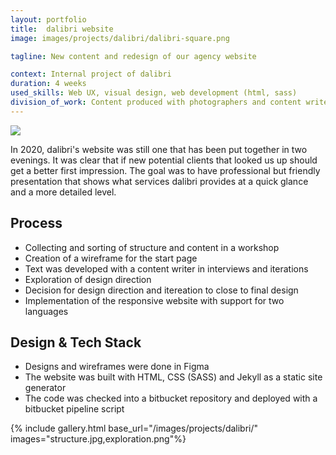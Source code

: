 ```yaml
---
layout: portfolio
title:  dalibri website
image: images/projects/dalibri/dalibri-square.png

tagline: New content and redesign of our agency website

context: Internal project of dalibri
duration: 4 weeks
used_skills: Web UX, visual design, web development (html, sass)
division_of_work: Content produced with photographers and content writer, structure developed in workshops with dalibri staff
---
```


<div class="images">
    <a href="/images/projects/dalibri/full.png" class="float-right"><img src="/images/projects/dalibri/full.png"></a>
</div>

In 2020, dalibri's website was still one that has been put together in two evenings. It was clear that if new potential clients that looked us up should get a better first impression. The goal was to have professional but friendly presentation that shows what services dalibri provides at a quick glance and a more detailed level.

## Process

- Collecting and sorting of structure and content in a workshop
- Creation of a wireframe for the start page
- Text was developed with a content writer in interviews and iterations
- Exploration of design direction
- Decision for design direction and itereation to close to final design
- Implementation of the responsive website with support for two languages

## Design & Tech Stack

- Designs and wireframes were done in Figma
- The website was built with HTML, CSS (SASS) and Jekyll as a static site generator
- The code was checked into a bitbucket repository and deployed with a bitbucket pipeline script

{% include gallery.html base_url="/images/projects/dalibri/"
                        images="structure.jpg,exploration.png"%}